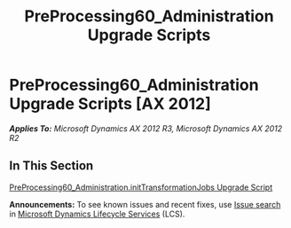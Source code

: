 ﻿---
title: PreProcessing60_Administration Upgrade Scripts
TOCTitle: PreProcessing60_Administration Upgrade Scripts
ms:assetid: 8b54f81d-4edd-4b12-951a-90227b9aed0f
ms:mtpsurl: https://msdn.microsoft.com/en-us/library/JJ736432(v=AX.60)
ms:contentKeyID: 49709621
ms.date: 05/18/2015
mtps_version: v=AX.60
---

# PreProcessing60\_Administration Upgrade Scripts [AX 2012]


_**Applies To:** Microsoft Dynamics AX 2012 R3, Microsoft Dynamics AX 2012 R2_

## In This Section

[PreProcessing60\_Administration.initTransformationJobs Upgrade Script](preprocessing60-administration-inittransformationjobs-upgrade-script.md)

  
**Announcements:** To see known issues and recent fixes, use [Issue search](http://go.microsoft.com/fwlink/?linkid=389258) in [Microsoft Dynamics Lifecycle Services](http://go.microsoft.com/fwlink/?linkid=306505) (LCS).


